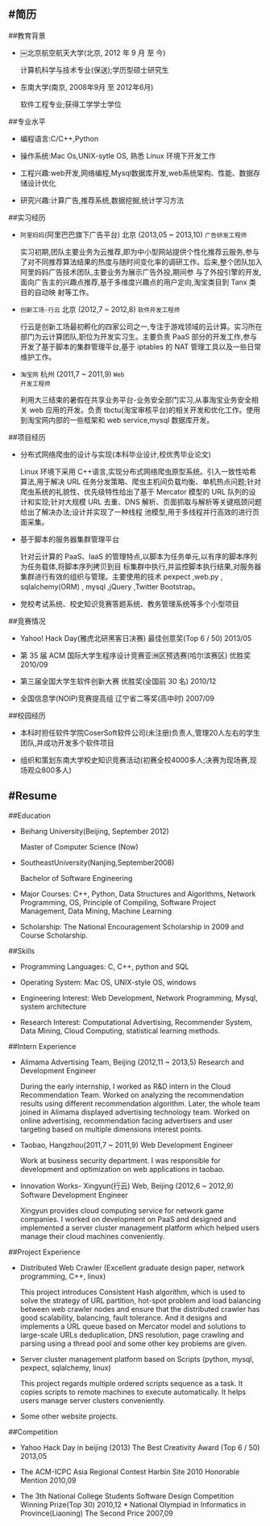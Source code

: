 #简历
------	

##教育背景

*  ￼北京航空航天大学(北京, 2012 年 9 月 至 今)

	计算机科学与技术专业(保送);学历型硕士研究生

	
* 东南大学(南京, 2008年9月 至 2012年6月)

	软件工程专业;获得工学学士学位

##专业水平
* 编程语言:C/C++,Python

* 操作系统:Mac Os,UNIX-sytle OS, 熟悉 Linux 环境下开发工作

* 工程兴趣:web开发,网络编程,Mysql数据库开发,web系统架构、性能、数据存储设计优化


* 研究兴趣:计算广告,推荐系统,数据挖掘,统计学习方法

##实习经历
* <code>阿里妈妈</code>(阿里巴巴旗下广告平台) 北京 (2013,05 ~ 2013,10) <code>广告研发工程师 </code>

	实习初期,团队主要业务为云推荐,即为中小型网站提供个性化推荐云服务,参与了对不同推荐算法结果的热度与随时间变化率的调研工作。后来,整个团队加入阿里妈妈广告技术团队,主要业务为展示广告外投,期间参 与了外投引擎的开发,面向广告主的兴趣点推荐,基于多维度兴趣点的用户定向,淘宝类目到 Tanx 类目的自动映 射等工作。

	
* <code>创新工场-行云</code> 北京 (2012,7 ~ 2012,8) <code>软件开发工程师</code> 

	行云是创新工场最初孵化的四家公司之一,专注于游戏领域的云计算。实习所在部门为云计算团队,职位为开发实习生。主要负责 PaaS 部分的开发工作,参与开发了基于脚本的集群管理平台,基于 iptables 的 NAT 管理工具以及一些日常维护工作。

	
* <code>淘宝网</code> 杭州 (2011,7 ~ 2011,9) <code>Web 开发工程师</code> 

	利用大三结束的暑假在共享业务平台-业务安全部门实习,从事淘宝业务安全相关 web 应用的开发。负责 tbctu(淘宝审核平台)的相关开发和优化工作。使用到淘宝网内部的一些框架和 web service,mysql 数据库开发。

##项目经历
* 分布式网络爬虫的设计与实现(本科毕业设计,校优秀毕业论文)


	Linux 环境下采用 C++语言,实现分布式网络爬虫原型系统。引入一致性哈希算法,用于解决 URL 任务分发策略、爬虫主机间负载均衡、单机热点问题;针对爬虫系统的礼貌性、优先级特性给出了基于 Mercator 模型的 URL 队列的设 计和实现;针对大规模 URL 去重、DNS 解析、页面抓取与解析等关键瓶颈问题给出了解决办法;设计并实现了一种线程 池模型,用于多线程并行高效的进行页面采集。

	
* 基于脚本的服务器集群管理平台


	针对云计算的 PaaS、IaaS 的管理特点,以脚本为任务单元,以有序的脚本序列为任务载体,将脚本序列拷贝到目 标集群中执行,并监控脚本执行结果,对服务器集群进行有效的组织与管理。主要使用的技术 pexpect ,web.py , sqlalchemy(ORM) , mysql ,jQuery ,Twitter Bootstrap。

	
* 党校考试系统、校史知识竞赛答题系统、教务管理系统等多个小型项目

##竞赛情况
* Yahoo! Hack Day(雅虎北研黑客日决赛) 最佳创意奖(Top 6 / 50) 2013/05

* 第 35 届 ACM 国际大学生程序设计竞赛亚洲区预选赛(哈尔滨赛区) 优胜奖 2010/09 

* 第三届全国大学生软件创新大赛 优胜奖(全国前 30 名) 2010/12

* 全国信息学(NOIP)竞赛提高组 辽宁省二等奖(高中时) 2007/09

##校园经历
* 本科时担任软件学院CoserSoft软件公司(未注册)负责人,管理20人左右的学生团队,并成功开发多个软件项目 

* 组织和策划东南大学校史知识竞赛活动(初赛全校4000多人;决赛为现场赛,现场观众800多人)



#Resume
------	


##Education
* Beihang University(Beijing, September 2012)

	Master of Computer Science (Now)

	
* SoutheastUniversity(Nanjing,September2008)

	Bachelor of Software Engineering

	
* Major Courses: C++, Python, Data Structures and Algorithms, Network Programming, OS, Principle of Compiling, Software Project Management, Data Mining, Machine Learning

* Scholarship: The National Encouragement Scholarship in 2009 and Course Scholarship.

##Skills
* Programming Languages: C, C++, python and SQL

* Operating System: Mac OS, UNIX-style OS, windows

* Engineering Interest: Web Development, Network Programming, Mysql, system architecture

* Research Interest: Computational Advertising, Recommender System, Data Mining, Cloud Computing, statistical learning methods.

##Intern Experience
* Alimama Advertising Team, Beijing (2012,11 ~ 2013,5) Research and Development Engineer

	During the early internship, I worked as R&D intern in the Cloud Recommendation Team. Worked on analyzing the recommendation results using different recommendation algorithm. Later, the whole team joined in Alimama displayed advertising technology team. Worked on online advertising, recommendation facing advertisers and user targeting based on multiple dimensions interest points.

	
* Taobao, Hangzhou(2011,7 ~ 2011,9) Web Development Engineer

	Work at business security department. I was responsible for development and optimization on web
applications in taobao.


* Innovation Works- Xingyun(行云) Web, Beijing (2012,6 ~ 2012,9) 
Software Development Engineer


	Xingyun provides cloud computing service for network game companies. I worked on development on PaaS and designed and implemented a server cluster management platform which helped users manage their cloud machines conveniently.

##Project Experience
* Distributed Web Crawler (Excellent graduate design paper, network programming, C++, linux)

	This project introduces Consistent Hash algorithm, which is used to solve the strategy of URL partition, hot-spot problem and load balancing between web crawler nodes and ensure that the distributed crawler has good scalability, balancing, fault tolerance. And it designs and implements a URL queue based on Mercator model and solutions to large-scale URLs deduplication, DNS resolution, page crawling and parsing using a thread pool and some other key problems are given.

	
* Server cluster management platform based on Scripts (python, mysql, pexpect, sqlalchemy, linux)

	This project regards multiple ordered scripts sequence as a task. It copies scripts to remote machines to execute automatically. It helps users manage server clusters conveniently.

* Some other website projects.

##Competition

* Yahoo Hack Day in beijing (2013) The Best Creativity Award (Top 6 / 50) 2013,05

* The ACM-ICPC Asia Regional Contest Harbin Site 2010 Honorable Mention 2010,09

* The 3th National College Students Software Design Competition Winning Prize(Top 30) 2010,12 * National Olympiad in Informatics in Province(Liaoning) The Second Price 2007,09
